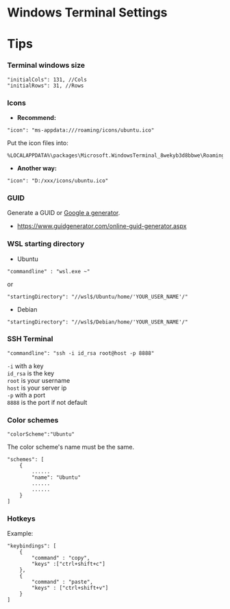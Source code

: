 # Windows Terminal Settings

# Tips

### Terminal windows size
```
"initialCols": 131, //Cols
"initialRows": 31, //Rows
```

### Icons
- **Recommend:**
```
"icon": "ms-appdata:///roaming/icons/ubuntu.ico"
```
Put the icon files into:
```
%LOCALAPPDATA%\packages\Microsoft.WindowsTerminal_8wekyb3d8bbwe\RoamingState
```

- **Another way:**
```
"icon": "D:/xxx/icons/ubuntu.ico"
```

### GUID
Generate a GUID or [Google a generator](https://www.google.com/search?q=guid+generator).
- <https://www.guidgenerator.com/online-guid-generator.aspx>



### WSL starting directory

- Ubuntu
```
"commandline" : "wsl.exe ~"
```
or
```
"startingDirectory": "//wsl$/Ubuntu/home/'YOUR_USER_NAME'/"
```

- Debian
```
"startingDirectory": "//wsl$/Debian/home/'YOUR_USER_NAME'/"
```

### SSH Terminal
```
"commandline": "ssh -i id_rsa root@host -p 8888"
```
`-i` with a key  
`id_rsa` is the key  
`root` is your username  
`host` is your server ip  
`-p` with a port  
`8888` is the port if not default  

### Color schemes
```
"colorScheme":"Ubuntu"
```
The color scheme's name must be the same.
```
"schemes": [
    {
        ......
        "name": "Ubuntu"
        ......
        ......
    }
]
```

### Hotkeys
Example:
```
"keybindings": [
    {
        "command" : "copy",
        "keys" :["ctrl+shift+c"]
    },
    {
        "command" : "paste",
        "keys" : ["ctrl+shift+v"]
    }
]
```